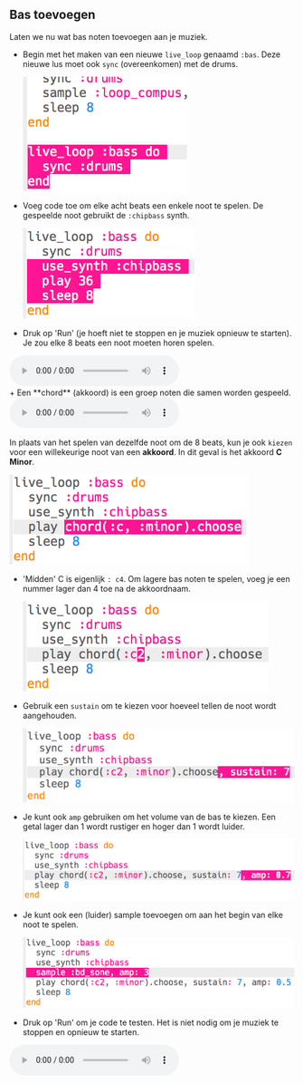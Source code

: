 ## Bas toevoegen

Laten we nu wat bas noten toevoegen aan je muziek.

+ Begin met het maken van een nieuwe `live_loop` genaamd `:bas`. Deze nieuwe lus moet ook `sync` (overeenkomen) met de drums.
    
    ![screenshot](images/dj-bass-loop.png)

+ Voeg code toe om elke acht beats een enkele noot te spelen. De gespeelde noot gebruikt de `:chipbass` synth.
    
    ![screenshot](images/dj-bass-note.png)

+ Druk op 'Run' (je hoeft niet te stoppen en je muziek opnieuw te starten). Je zou elke 8 beats een noot moeten horen spelen.
    
<div id="audio-preview" class="pdf-hidden">
<audio controls preload> 
  <source src="resources/bass-single.mp3" type="audio/mpeg"> 
Je browser ondersteunt het element <code>audio</code> niet. 
</audio>
</div>
+ Een **chord** (akkoord) is een groep noten die samen worden gespeeld.
    
<div id="audio-preview" class="pdf-hidden">
<audio controls preload> 
  <source src="resources/chord.mp3" type="audio/mpeg"> 
Je browser ondersteunt het element <code>audio</code> niet. 
</audio>
</div>

In plaats van het spelen van dezelfde noot om de 8 beats, kun je ook `kiezen` voor een willekeurige noot van een **akkoord**. In dit geval is het akkoord **C Minor**.
    
   ![screenshot](images/dj-bass-random-note.png)

+ 'Midden' C is eigenlijk `: c4`. Om lagere bas noten te spelen, voeg je een nummer lager dan 4 toe na de akkoordnaam.
    
    ![screenshot](images/dj-bass-lower-note.png)

+ Gebruik een `sustain` om te kiezen voor hoeveel tellen de noot wordt aangehouden.
    
    ![screenshot](images/dj-bass-longer-note.png)

+ Je kunt ook `amp` gebruiken om het volume van de bas te kiezen. Een getal lager dan 1 wordt rustiger en hoger dan 1 wordt luider.
    
    ![screenshot](images/dj-bass-amp.png)

+ Je kunt ook een (luider) sample toevoegen om aan het begin van elke noot te spelen.
    
    ![screenshot](images/dj-bass-sample.png)

+ Druk op 'Run' om je code te testen. Het is niet nodig om je muziek te stoppen en opnieuw te starten.
    
<div id="audio-preview" class="pdf-hidden">
<audio controls preload> 
  <source src="resources/bass.mp3" type="audio/mpeg"> 
Je browser ondersteunt het element <code>audio</code> niet. 
</audio>
</div>
